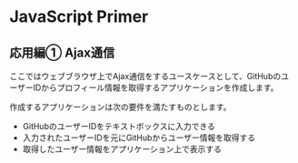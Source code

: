 # JavaScript Primer

## 応用編① Ajax通信

ここではウェブブラウザ上でAjax通信をするユースケースとして、GitHubのユーザーIDからプロフィール情報を取得するアプリケーションを作成します。

作成するアプリケーションは次の要件を満たすものとします。

- GitHubのユーザーIDをテキストボックスに入力できる
- 入力されたユーザーIDを元にGitHubからユーザー情報を取得する
- 取得したユーザー情報をアプリケーション上で表示する
